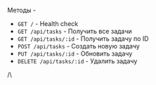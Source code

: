Методы - 

 - `GET /` - Health check
 - `GET /api/tasks` - Получить все задачи
 - `GET /api/tasks/:id` - Получить задачу по ID
 - `POST /api/tasks` - Создать новую задачу
 - `PUT /api/tasks/:id` - Обновить задачу
 - `DELETE /api/tasks/:id` - Удалить задачу

/\
